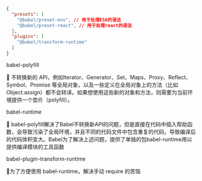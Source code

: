 
```json
{
  "presets": [
    "@babel/preset-env", // 用于处理ES6的语法
    "@babel/preset-react", // 用于处理react的语法
  ],
  "plugins": [
    "@babel/transform-runtime"
  ]
}
```


babel-polyfill

💭 不转换新的 API，例如Iterator、Generator、Set、Maps、Proxy、Reflect、Symbol、Promise 等全局对象，以及一些定义在全局对象上的方法（比如 Object.assign）都不会转译。如果想使用这些新的对象和方法，则需要为当前环境提供一个垫片（polyfill）。

  

babel-runtime

💭 babel-polyfill解决了Babel不转换新API的问题，但是直接在代码中插入帮助函数，会导致污染了全局环境，并且不同的代码文件中包含重复的代码，导致编译后的代码体积变大。Babel为了解决上述问题，提供了单独的包babel-runtime用以提供编译模块的工具函数

babel-plugin-transform-runtime

💭为了方便使用 babel-runtime，解决手动 require 的苦恼